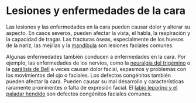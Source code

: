 Lesiones y enfermedades de la cara
==================================


Las lesiones y las enfermedades en la cara pueden causar dolor y alterar su aspecto. En casos severos, pueden afectar la vista, el habla, la respiración y la capacidad de tragar. Las fracturas óseas, especialmente de los huesos de la nariz, las mejillas y la [mandíbula](https://medlineplus.gov/spanish/jawinjuriesanddisorders.html) son lesiones faciales comunes. 


Algunas enfermedades también conducen a enfermedades en la cara. Por ejemplo, las enfermedades de los nervios, como la [neuralgia del trigémino](https://medlineplus.gov/spanish/trigeminalneuralgia.html) o la [parálisis de Bell](https://medlineplus.gov/spanish/bellspalsy.html) a veces causan dolor facial, espasmos y problemas con los movimientos del ojo o faciales. Los defectos congénitos también pueden afectar la cara. Pueden causar su mal desarrollo y características raramente prominentes o falta de expresión facial. El [labio leporino y el paladar hendido](https://medlineplus.gov/spanish/cleftlipandpalate.html) son defectos congénitos faciales comunes. 

